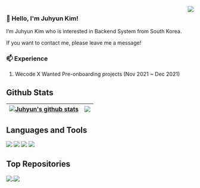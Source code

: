 <div align="right">
<img src="https://komarev.com/ghpvc/?username=kjhabc2002&&style=flat-square" align="right" />
</div> 

### 👋 Hello, I'm Juhyun Kim!

I’m Juhyun Kim who is interested in Backend System from South Korea.  

If you want to contact me, please leave me a message!

### 📫 Experience
 1. Wecode X Wanted Pre-onboarding projects (Nov 2021 ~ Dec 2021)
 


## Github Stats

 | [![Juhyun's github stats](https://github-readme-stats.vercel.app/api?username=kjhabc2002)](https://github.com/kjhabc2002/github-readme-stats) | <a href="https://github.com/kjhabc2002/github-readme-stats"><img align="center" src="https://github-readme-stats.vercel.app/api/top-langs/?username=kjhabc2002&layout=compact&theme=buefy&hide_border=true" /></a> |
| ------------- | ------------- |

## Languages and Tools
<a href="https://www.python.org/"><img src="https://img.shields.io/badge/Python-3776AB?style=for-the-badge&amp;logo=Python&amp;logoColor=white"></a>
<a href="https://www.mysql.com/"><img src="https://img.shields.io/badge/Mysql-4479A1?style=for-the-badge&amp;logo=Mysql&amp;logoColor=white"></a>
<a href="https://https://www.djangoproject.com/"><img src="https://img.shields.io/badge/Django-092E20?style=for-the-badge&amp;logo=Django&amp;logoColor=white"></a>
<a href="https://github.com/"><img src="https://img.shields.io/badge/github-%2324292e.svg?style=for-the-badge&amp;logo=Github&amp;logoColor=white"></a>

## Top Repositories

<a href="https://github.com/kjhabc2002/github-readme-stats">
  <img align="center" src="https://github-readme-stats.vercel.app/api/pin/?username=kjhabc2002&repo=github-readme-stats&theme=buefy" />
</a>
<a href="https://github.com/kjhabc2002/kjhabc2002">
  <img align="center" src="https://github-readme-stats.vercel.app/api/pin/?username=kjhabc2002&repo=kjhabc2002&theme=buefy" />
</a>
